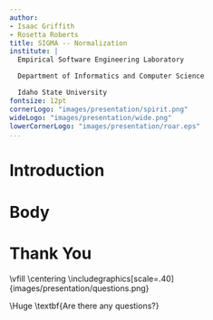 ```yaml
---
author:
- Isaac Griffith
- Rosetta Roberts
title: SIGMA -- Normalization
institute: |
  Empirical Software Engineering Laboratory

  Department of Informatics and Computer Science

  Idaho State University
fontsize: 12pt
cornerLogo: "images/presentation/spirit.png"
wideLogo: "images/presentation/wide.png"
lowerCornerLogo: "images/presentation/roar.eps"
...
```


# Introduction

# Body

# Thank You

\vfill
\centering
\includegraphics[scale=.40]{images/presentation/questions.png}

\Huge \textbf{Are there any questions?}
